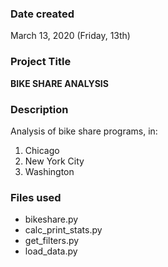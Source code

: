 ### Date created
March 13, 2020 (Friday, 13th)

### Project Title
**BIKE SHARE ANALYSIS**

### Description
Analysis of bike share programs, in:

1. Chicago
1. New York City
1. Washington

### Files used
* bikeshare.py
* calc_print_stats.py
* get_filters.py
* load_data.py
